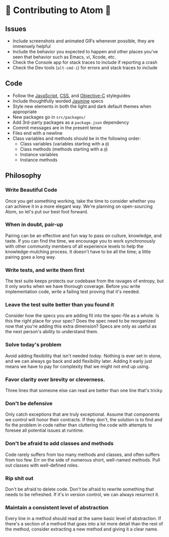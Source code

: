 # :rotating_light: Contributing to Atom :rotating_light:


## Issues
  * Include screenshots and animated GIFs whenever possible, they are immensely
    helpful
  * Include the behavior you expected to happen and other places you've seen
    that behavior such as Emacs, vi, Xcode, etc.
  * Check the Console app for stack traces to include if reporting a crash
  * Check the Dev tools (`alt-cmd-i`) for errors and stack traces to include

## Code
  * Follow the [JavaScript](https://github.com/styleguide/javascript),
    [CSS](https://github.com/styleguide/css),
    and [Objective-C](https://github.com/github/objective-c-conventions)
    styleguides
  * Include thoughtfully worded [Jasmine](http://pivotal.github.com/jasmine/)
    specs
  * Style new elements in both the light and dark default themes when
    appropriate
  * New packages go in `src/packages/`
  * Add 3rd-party packages as a `package.json` dependency
  * Commit messages are in the present tense
  * Files end with a newline
  * Class variables and methods should be in the following order:
    * Class variables (variables starting with a `@`)
    * Class methods (methods starting with a `@`)
    * Instance variables
    * Instance methods

## Philosophy

### Write Beautiful Code
Once you get something working, take the time to consider whether you can achieve it in a more elegant way. We're planning on open-sourcing Atom, so let's put our best foot forward.

### When in doubt, pair-up
Pairing can be an effective and fun way to pass on culture, knowledge, and taste. If you can find the time, we encourage you to work synchronously with other community members of all experience levels to help the knowledge-mulching process. It doesn't have to be all the time; a little pairing goes a long way.

### Write tests, and write them first
The test suite keeps protects our codebase from the ravages of entropy, but it only works when we have thorough coverage. Before you write implementation code, write a  failing test proving that it's needed.

### Leave the test suite better than you found it
Consider how the specs you are adding fit into the spec-file as a whole. Is this the right place for your spec? Does the spec need to be reorganized now that you're adding this extra dimension? Specs are only as useful as the next person's ability to understand them.

### Solve today's problem
Avoid adding flexibility that isn't needed *today*. Nothing is ever set in stone, and we can always go back and add flexibility later. Adding it early just means we have to pay for complexity that we might not end up using.

### Favor clarity over brevity or cleverness.
Three lines that someone else can read are better than one line that's tricky.

### Don't be defensive
Only catch exceptions that are truly exceptional. Assume that components we control will honor their contracts. If they don't, the solution is to find and fix the problem in code rather than cluttering the code with attempts to foresee all potential issues at runtime.

### Don't be afraid to add classes and methods
Code rarely suffers from too many methods and classes, and  often suffers from too few. Err on the side of numerous short, well-named methods. Pull out classes with well-defined roles.

### Rip shit out
Don't be afraid to delete code. Don't be afraid to rewrite something that needs to be refreshed. If it's in version control, we can always resurrect it.

### Maintain a consistent level of abstraction
Every line in a method should read at the same basic level of abstraction. If there's a section of a method that goes into a lot more detail than the rest of the method, consider extracting a new method and giving it a clear name.
